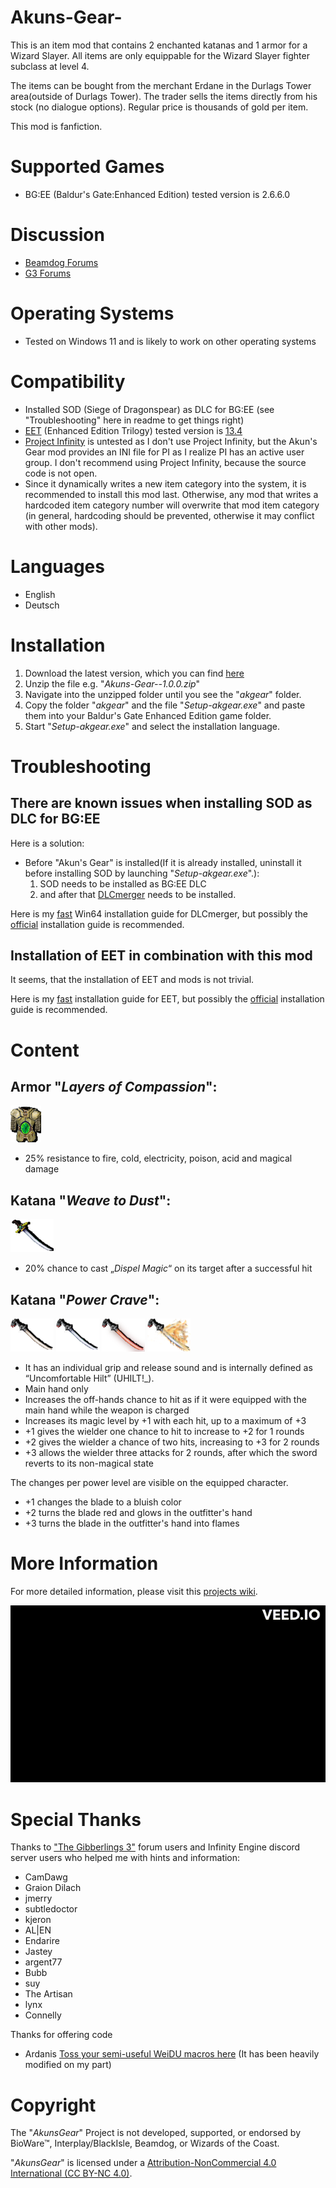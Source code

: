# Akuns-Gear-
This is an item mod that contains 2 enchanted katanas and 1 armor for a Wizard Slayer.
All items are only equippable for the Wizard Slayer fighter subclass at level 4.

The items can be bought from the merchant Erdane in the Durlags Tower area(outside of Durlags Tower). The trader sells the items
directly from his stock (no dialogue options). Regular price is thousands of gold per item.

This mod is fanfiction.

# Supported Games
* BG:EE (Baldur's Gate:Enhanced Edition) tested version is 2.6.6.0

# Discussion
* [Beamdog Forums](https://forums.beamdog.com/discussion/87411/item-mod-akuns-gear)
* [G3 Forums](https://www.gibberlings3.net/forums/topic/36760-item-mod-bgee-akuns-gear/)

# Operating Systems
* Tested on Windows 11 and is likely to work on other operating systems

# Compatibility
* Installed SOD (Siege of Dragonspear) as DLC for BG:EE (see "Troubleshooting" here in readme to get things right)
* [EET](https://github.com/Gibberlings3/EET) (Enhanced Edition Trilogy) tested version is [13.4](https://github.com/Gibberlings3/EET/releases/tag/V13.4)
* [Project Infinity](https://github.com/ALIENQuake/ProjectInfinity) is untested as I don't use Project Infinity, 
but the Akun's Gear mod provides an INI file for PI as I realize PI has an active user group. 
I don't recommend using Project Infinity, because the source code is not open.
* Since it dynamically writes a new item category into the system, it is recommended to install this mod last. Otherwise, any mod that writes a hardcoded item category number will overwrite that mod item category (in general, hardcoding should be prevented, otherwise it may conflict with other mods).

# Languages
* English
* Deutsch

# Installation
1. Download the latest version, which you can find [here](https://github.com/Incrementis/Akuns-Gear-/releases)
2. Unzip the file e.g. "*Akuns-Gear--1.0.0.zip*"
3. Navigate into the unzipped folder until you see the "*akgear*" folder.
4. Copy the folder "*akgear*" and the file "*Setup-akgear.exe*" and paste them into your Baldur's Gate Enhanced Edition game folder.
5. Start "*Setup-akgear.exe*" and select the installation language.

# Troubleshooting
## There are known issues when installing SOD as DLC for BG:EE
Here is a solution:

* Before "Akun's Gear" is installed(If it is already installed, uninstall it before installing SOD by launching "*Setup-akgear.exe*".):
	1. SOD needs to be installed as BG:EE DLC 
	2. and after that [DLCmerger](https://github.com/Argent77/A7-DlcMerger/releases) needs to be installed.

Here is my [fast](https://github.com/Incrementis/Akuns-Gear-/blob/main/akgear/Fast_installation_of_DLCmergerEN.pdf) Win64 installation guide for DLCmerger, but possibly the [official](https://github.com/Argent77/A7-DlcMerger) installation guide is recommended.

## Installation of EET in combination with this mod
It seems, that the installation of EET and mods is not trivial.

Here is my [fast](https://github.com/Incrementis/Akuns-Gear-/blob/main/akgear/Fast_installation_of_EET.pdf) installation guide for EET, but possibly the [official](https://github.com/Gibberlings3/EET/blob/master/EET/readme-EET.html) installation guide is recommended.

# Content
## Armor "*Layers of Compassion*":

![Power Crave 3](https://github.com/Incrementis/Infinity-Engine-Modding-Wiki-Content-/blob/main/AkunsGear/Icons/II_Layers_of_Compassion.png)

  - 25% resistance to fire, cold, electricity, poison, acid and magical damage

## Katana "*Weave to Dust*":

![Weave to Dust image](https://github.com/Incrementis/Infinity-Engine-Modding-Wiki-Content-/blob/main/AkunsGear/Icons/II_Weave_to_Dust.png)

  - 20% chance to cast „*Dispel Magic*“ on its target after a successful hit

## Katana "*Power Crave*":

![Power Crave 0](https://github.com/Incrementis/Infinity-Engine-Modding-Wiki-Content-/blob/main/AkunsGear/Icons/II_Power_Crave.png)
![Power Crave 1](https://github.com/Incrementis/Infinity-Engine-Modding-Wiki-Content-/blob/main/AkunsGear/Icons/II_Power_Crave%2B1.png)
![Power Crave 2](https://github.com/Incrementis/Infinity-Engine-Modding-Wiki-Content-/blob/main/AkunsGear/Icons/II_Power_Crave%2B2.png)
![Power Crave 3](https://github.com/Incrementis/Infinity-Engine-Modding-Wiki-Content-/blob/main/AkunsGear/Icons/II_Power_Crave%2B3.png)
  - It has an individual grip and release sound and is internally defined as “Uncomfortable Hilt” (UHILT!_).
  - Main hand only
  - Increases the off-hands chance to hit as if it were equipped with the main hand while the weapon
is charged
  - Increases its magic level by +1 with each hit, up to a maximum of +3
  - +1 gives the wielder one chance to hit to increase to +2 for 1 rounds
  - +2 gives the wielder a chance of two hits, increasing to +3 for 2 rounds
  - +3 allows the wielder three attacks for 2 rounds, after which the sword reverts to its non-magical
state

The changes per power level are visible on the equipped character.
- +1 changes the blade to a bluish color
- +2 turns the blade red and glows in the outfitter's hand
- +3 turns the blade in the outfitter's hand into flames

# More Information
For more detailed information, please visit this [projects wiki](https://github.com/Incrementis/Akuns-Gear-/wiki/Modification).

![Halfling GIF](https://github.com/Incrementis/Infinity-Engine-Modding-Wiki-Content-/blob/main/AkunsGear/AnimatedImages/AkunsGear.gif)

# Special Thanks
Thanks to ["The Gibberlings 3"](https://www.gibberlings3.net/forums/) forum users and Infinity Engine discord server users who helped me with hints and information:
* CamDawg
* Graion Dilach
* jmerry
* subtledoctor
* kjeron
* AL|EN
* Endarire
* Jastey
* argent77
* Bubb
* suy
* The Artisan
* lynx
* Connelly

Thanks for offering code
* Ardanis [Toss your semi-useful WeiDU macros here](https://www.gibberlings3.net/forums/topic/28835-toss-your-semi-useful-weidu-macros-here/?do=findComment&comment=254219) (It has been heavily modified on my part)

# Copyright
The "*AkunsGear*" Project is not developed, supported, or endorsed by BioWare™, Interplay/BlackIsle, Beamdog, or Wizards of the Coast.

"*AkunsGear*" is licensed under a [Attribution-NonCommercial 4.0 International (CC BY-NC 4.0)](https://creativecommons.org/licenses/by-nc/4.0/).